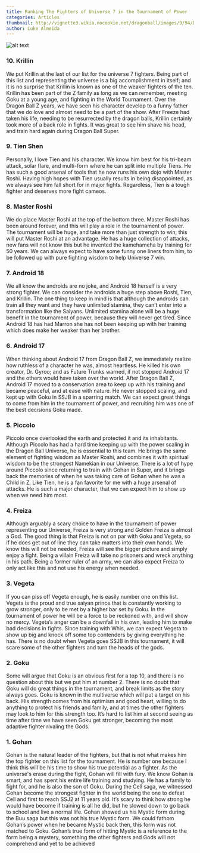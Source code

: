```yaml
---
title: Ranking The Fighters of Universe 7 in the Tournament of Power
categories: Articles
thumbnail: http://vignette3.wikia.nocookie.net/dragonball/images/9/94/Dragon-ball-causa-630x330.png/revision/latest?cb=20170119030204
author: Luke Almeida
---
```


![alt text](http://www.saiyanisland.com/news/wp-content/uploads2/2016/12/Dragon-Ball-Super-Universe-Survival-Arc.jpg "Tournament of Power")

### 10. Krillin 

We put Krillin at the last of our list for the universe 7 fighters. Being  part of this list and representing the universe is a big accomplishment in itself; and it is no surprise that Krillin is known as one of the weaker fighters of the ten. Krillin has been part of the Z family as long as we can remember, meeting Goku at a young age, and fighting in the World Tournament. Over the Dragon Ball Z years, we have seen his character develop to a funny father that we do love and almost need to be a part of the show. After Freeze had taken his life, needing to be resurrected by the dragon balls, Krillin certainly took more of a back role in fights. It was great to see him shave his head, and train hard again during Dragon Ball Super.

### 9. Tien Shen

Personally, I love Tien and his character. We know him best for his tri-beam attack, solar flare, and multi-form where he can split into multiple Tiens. He has such a good arsenal of tools that he now runs his own dojo with Master Roshi. Having high hopes with Tien usually results in being disappointed, as we always see him fall short for in major fights. Regardless, Tien is a tough fighter and deserves more fight cameos. 

### 8. Master Roshi

We do place Master Roshi at the top of the bottom three. Master Roshi has been around forever, and this will play a role in the tournament of power. The tournament will be huge, and take more than just strength to win; this will put Master Roshi at an advantage. He has a huge collection of attacks, new fans will not know this but he invented the kamehameha by training for 50 years. We can always expect to have some funny one liners from him, to be followed up with pure fighting wisdom to help Universe 7 win.

### 7. Android 18

We all know the androids are no joke, and Android 18 herself is a very strong fighter. We can consider the androids a huge step above Roshi, Tien, and Krillin. The one thing to keep in mind is that although the androids can train all they want and they have unlimited stamina, they can’t enter into a transformation like the Saiyans. Unlimited stamina alone will be a huge benefit in the tournament of power, because they will never get tired. Since Android 18 has had Marron she has not been keeping up with her training which does make her weaker than her brother.

### 6. Android 17

When thinking about Android 17 from Dragon Ball Z, we immediately realize how ruthless of a character he was, almost heartless. He killed his own creator, Dr. Gyroo; and as Future Trunks warned, if not stopped Android 17 and the others would have taken over the world. After Dragon Ball Z, Android 17 moved to a conservation area to keep up with his training and became peaceful, and at ease with nature. He never stopped scaling, and kept up with Goku in SSJB in a sparring match. We can expect great things to come from him in the tournament of power, and recruiting him was one of the best decisions Goku made.


### 5. Piccolo 

Piccolo once overlooked the earth and protected it and its inhabitants. Although Piccolo has had a hard time keeping up with the power scaling in the Dragon Ball Universe, he is essential to this team. He brings the same element of fighting wisdom as Master Roshi, and combines it with spiritual wisdom to be the strongest Namekian in our Universe. There is a lot of hype around Piccolo since returning to train with Gohan in Super, and it brings back the memories of when he was taking care of Gohan when he was a Child in Z. Like Tien, he is a fan favorite for me with a huge arsenal of attacks. He is such a major character, that we can expect him to show up when we need him most.

### 4. Freiza

Although arguably a scary choice to have in the tournament of power representing our Universe, Freiza is very strong and Golden Freiza is almost a God. The good thing is that Freiza is not on par with Goku and Vegeta, so if he does get out of line they can take matters into their own hands. We know this will not be needed, Freiza will see the bigger picture and simply enjoy a fight. Being a villain Freiza will take no prisoners and wreck anything in his path. Being a former ruler of an army, we can also expect Freiza to only act like this and not use his energy when needed.

### 3. Vegeta

If you can piss off Vegeta enough, he is easily number one on this list. Vegeta is the proud and true saiyan prince that is constantly working to grow stronger, only to be met by a higher bar set by Goku. In the tournament of power he will be a force to be reckoned with, and will show no mercy. Vegeta’s anger can be a downfall in his own, leading him to make bad decisions in fights. Since training with Whis, we can expect Vegeta to show up big and knock off some top contenders by giving everything he has. There is no doubt when Vegeta goes SSJB in this tournament, it will scare some of the other fighters and turn the heads of the gods.

### 2. Goku

Some will argue that Goku is an obvious first for a top 10, and there is no question about this but we put him at number 2. There is no doubt that Goku will do great things in the tournament, and break limits as the story always goes. Goku is known in the multiverse which will put a target on his back. His strength comes from his optimism and good heart, willing to do anything to protect his friends and family, and at times the other fighters may look to him for this strength too. It’s hard to list him at second seeing as time after time we have seen Goku get stronger, becoming the most adaptive fighter rivaling the Gods.

### 1. Gohan

Gohan is the natural leader of the fighters, but that is not what makes him the top fighter on this list for the tournament. He is number one because I think this will be his time to show his true potential as a fighter. As the universe's erase during the fight, Gohan will fill with fury. We know Gohan is smart, and has spent his entire life training and studying. He has a family to fight for, and he is also the son of Goku. During the Cell saga, we witnessed Gohan become the strongest fighter in the world being the one to defeat Cell and first to reach SSJ2 at 11 years old. It’s scary to think how strong he would have become if training is all he did, but he slowed down to go back to school and live a normal life. Gohan showed us his Mystic form during the Buu saga but this was not his true Mystic form. We could fathom Gohan’s power when he became Mystic back then, this form was not matched to Goku. Gohan’s true form of hitting Mystic is a reference to the form being a mystery, something the other fighters and Gods will not comprehend and yet to be achieved
